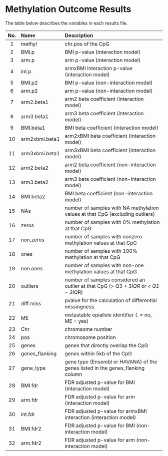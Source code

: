 # Methylation Outcome Results

The table below describes the variables in each results file.

| **No.** | **Name** 	| **Description** |
|:-------:|:------------|:----------------|
| 1 | methyl		| chr.pos of the CpG |
| 2 | BMI.p		| BMI p-value (interaction model) |
| 3 | arm.p		| arm p-value (interaction model) |
| 4 | int.p		| armxBMI interaction p-value (interaction model) |
| 5 | BMI.p2		| BMI p-value (non-interaction model) |
| 6 | arm.p2		| arm p-value (non-interaction model) |
| 7 | arm2.beta1	| arm2 beta coefficient (interaction model) |
| 8 | arm3.beta1	| arm3 beta coefficient (interaction model) |
| 9 | BMI.beta1		| BMI beta coefficient (interaction model) |
| 10 | arm2xbmi.beta1	| arm2xBMI beta coefficient (interaction model) |
| 11 | arm3xbmi.beta1	| arm3xBMI beta coefficient (interaction model) |
| 12 | arm2.beta2	| arm2 beta coefficient (non-interaction model) |
| 13 | arm3.beta2	| arm3 beta coefficient (non-interaction model) |
| 14 | BMI.beta2	| BMI beta coefficient (non-interaction model) |
| 15 | NAs		| number of samples with NA methylation values at that CpG (excluding outliers) |
| 16 | zeros		| number of samples with 0% methylation at that CpG |
| 17 | non.zeros	| number of samples with nonzero methylation values at that CpG |
| 18 | ones		| number of samples with 100% methylation at that CpG |
| 19 | non.ones		| number of samples with non-one methylation values at that CpG |
| 20 | outliers		| number of samples considered an outlier at that CpG (> Q3 + 3*IQR or < Q1 - 3*IQR) |
| 21 | diff.miss	| pvalue for the calculation of differential missingness |
| 22 | ME		| metastable epiallele identifier (. = no, ME = yes) |
| 23 | Chr		| chromsome number |
| 24 | pos		| chromosome position |
| 25 | genes		| genes that directly overlap the CpG |
| 26 | genes_flanking	| genes within 5kb of the CpG |
| 27 | gene_type	| gene type (Ensembl or HAVANA) of the genes listed in the genes_flanking column |
| 28 | BMI.fdr		| FDR adjusted p-value for BMI (interaction model) |
| 29 | arm.fdr		| FDR adjusted p-value for arm (interaction model) |
| 30 | int.fdr		| FDR adjusted p-value for armxBMI interaction (interaction model) |
| 31 | BMI.fdr2		| FDR adjusted p-value for BMI (non-interaction model) |
| 32 | arm.fdr2		| FDR adjusted p-value for arm (non-interaction model) |
